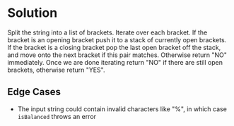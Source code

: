 # Solution

Split the string into a list of brackets. Iterate over each bracket. 
If the bracket is an opening bracket push it to a stack of currently 
open brackets. If the bracket is a closing bracket pop the last open 
bracket off the stack, and move onto the next bracket if this pair 
matches. Otherwise return "NO" immediately. Once we are done iterating 
return "NO" if there are still open brackets, otherwise return "YES".

## Edge Cases

- The input string could contain invalid characters like "%", in which case `isBalanced` throws an error
